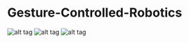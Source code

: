 # Gesture-Controlled-Robotics
 ![alt tag](http://puu.sh/kHvVi/c3e72c59f8.jpg)
 ![alt tag](http://puu.sh/kHvTb/f28005b946.jpg)
 ![alt tag](http://puu.sh/kHvWK/ddb1a95e1a.jpg)
